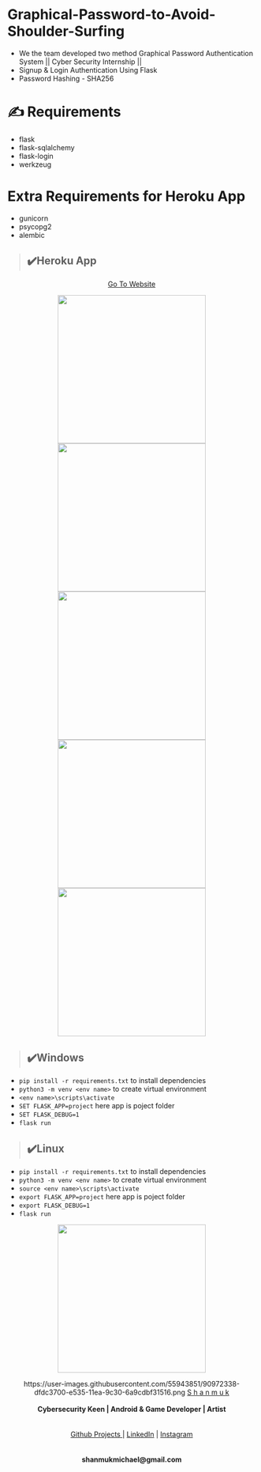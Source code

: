 # Graphical-Password-to-Avoid-Shoulder-Surfing
* We the team developed two method Graphical Password Authentication System || Cyber Security Internship ||
* Signup &amp; Login Authentication Using Flask
* Password Hashing - SHA256

# :writing_hand: Requirements
- flask
- flask-sqlalchemy
- flask-login
- werkzeug
# Extra Requirements for Heroku App 
- gunicorn
- psycopg2
- alembic

> ## :heavy_check_mark:Heroku App
<p align="center">
  <a href="https://graphical-password-cs-intern.herokuapp.com/">Go To Website </a>
</p>

<p align="center">
  <img widht ="300" height="300" src="https://user-images.githubusercontent.com/55943851/90972335-db178300-e535-11ea-9f7e-c2bf8b10a66b.png"><img widht ="300" height="300" src="https://user-images.githubusercontent.com/55943851/90972381-2d58a400-e536-11ea-973a-3dd2a506c4cc.png">
   <img widht ="300" height="300" src="https://user-images.githubusercontent.com/55943851/90972403-55e09e00-e536-11ea-8e5b-ade97e96fb6f.png">
  <img widht ="300" height="300" src="https://user-images.githubusercontent.com/55943851/90972338-dfdc3700-e535-11ea-9c30-6a9cdbf31516.png">
   <img widht ="300" height="300" src="https://user-images.githubusercontent.com/55943851/90972452-c2f43380-e536-11ea-9add-9ad31b9d9ac4.png">

  


</p>
  

  


> ## :heavy_check_mark:Windows
*  ```pip install -r requirements.txt``` to install dependencies
* ```python3 -m venv <env name>``` to create virtual environment
* ```<env name>\scripts\activate``` 
* ```SET FLASK_APP=project``` here app is poject folder
* ```SET FLASK_DEBUG=1```
* ```flask run```

> ## :heavy_check_mark:Linux
* ```pip install -r requirements.txt``` to install dependencies
* ```python3 -m venv <env name>``` to create virtual environment
* ```source <env name>\scripts\activate``` 
* ```export FLASK_APP=project``` here app is poject folder
* ```export FLASK_DEBUG=1```
* ```flask run```



<p align="center">
  <img widht ="300" height="300" src="https://user-images.githubusercontent.com/55943851/82728945-52f4c800-9d11-11ea-9f0a-061c2a225a72.png">
</p>
  

<p align="center">https://user-images.githubusercontent.com/55943851/90972338-dfdc3700-e535-11ea-9c30-6a9cdbf31516.png
  <a href="https://www.google.com/search?q=Shanmuk+Michael&rlz=1C1GCEA_enIN857IN857&oq=Shanmuk+Michael&aqs=chrome..69i57j69i60l3.9741j0j8&sourceid=chrome&ie=UTF-8">S h a n m u k</a><br>
  <br>
    <b>Cybersecurity Keen | Android & Game Developer | Artist</b>
  <br><br>
  <br>
  <a href="https://shanmukmichael.github.io/Shanmuk_Projects/">Github Projects </a>  |
  <a href="https://www.linkedin.com/in/shanmukmichael">LinkedIn</a>  |
  <a href="https://www.instagram.com/mr_singlle">Instagram</a>
  <br><br>
  
  <br>
   <b>shanmukmichael@gmail.com</b>
  <br>
  
</p>


